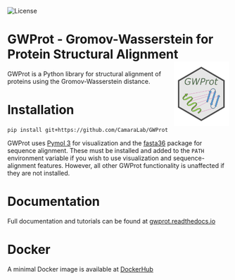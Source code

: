 ![License](https://img.shields.io/github/license/CamaraLab/GWProt)

# GWProt - Gromov-Wasserstein for Protein Structural Alignment <a href='https://github.com/CamaraLab/GWProt'><img src="docs/GWProt_logo.png" align="right" width="25%"/></a>

GWProt is a Python library for structural alignment of proteins using the Gromov-Wasserstein distance.

Installation
=======================================

``pip install git+https://github.com/CamaraLab/GWProt``

GWProt uses [Pymol 3](https://pymol.org/) for visualization and the [fasta36](https://fasta.bioch.virginia.edu/fasta_www2/fasta_down.shtml) package for sequence alignment. These must be installed and added to the ``PATH`` environment variable if you wish to use visualization and sequence-alignment features. However, all other GWProt functionality is unaffected if they are not installed.

Documentation
=======================================

Full documentation and tutorials can be found at [gwprot.readthedocs.io](https://gwprot.readthedocs.io/)

Docker
=================================

A minimal Docker image is available at [DockerHub](https://hub.docker.com/repository/docker/camaralaboratory/gwprot/general)
